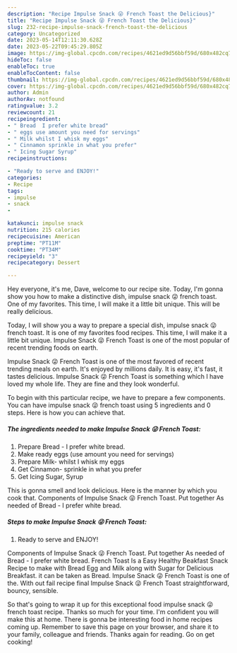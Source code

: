 ```yaml
---
description: "Recipe Impulse Snack 😜 French Toast the Delicious}"
title: "Recipe Impulse Snack 😜 French Toast the Delicious}"
slug: 232-recipe-impulse-snack-french-toast-the-delicious
category: Uncategorized
date: 2023-05-14T12:11:30.628Z
date: 2023-05-22T09:45:29.805Z
image: https://img-global.cpcdn.com/recipes/4621ed9d56bbf59d/680x482cq70/impulse-snack-french-toast-recipe-main-photo.jpg
hideToc: false
enableToc: true
enableTocContent: false
thumbnail: https://img-global.cpcdn.com/recipes/4621ed9d56bbf59d/680x482cq70/impulse-snack-french-toast-recipe-main-photo.jpg
cover: https://img-global.cpcdn.com/recipes/4621ed9d56bbf59d/680x482cq70/impulse-snack-french-toast-recipe-main-photo.jpg
author: Admin
authorAv: notfound
ratingvalue: 3.2
reviewcount: 21
recipeingredient:
- " Bread  I prefer white bread"
- " eggs use amount you need for servings"
- " Milk whilst I whisk my eggs"
- " Cinnamon sprinkle in what you prefer"
- " Icing Sugar Syrup"
recipeinstructions:

- "Ready to serve and ENJOY!"
categories:
- Recipe
tags:
- impulse
- snack
- 

katakunci: impulse snack  
nutrition: 215 calories
recipecuisine: American
preptime: "PT11M"
cooktime: "PT34M"
recipeyield: "3"
recipecategory: Dessert

---
```



Hey everyone, it's me, Dave, welcome to our recipe site. Today, I'm gonna show you how to make a distinctive dish, impulse snack 😜 french toast. One of my favorites. This time, I will make it a little bit unique. This will be really delicious.

Today, I will show you a way to prepare a special dish, impulse snack 😜 french toast. It is one of my favorites food recipes. This time, I will make it a little bit unique. Impulse Snack 😜 French Toast is one of the most popular of recent trending foods on earth.

Impulse Snack 😜 French Toast is one of the most favored of recent trending meals on earth. It's enjoyed by millions daily. It is easy, it's fast, it tastes delicious. Impulse Snack 😜 French Toast is something which I have loved my whole life. They are fine and they look wonderful.


To begin with this particular recipe, we have to prepare a few components. You can have impulse snack 😜 french toast using 5 ingredients and 0 steps. Here is how you can achieve that.

<!--inarticleads1-->

##### The ingredients needed to make Impulse Snack 😜 French Toast:

1. Prepare  Bread - I prefer white bread.
1. Make ready  eggs (use amount you need for servings)
1. Prepare  Milk- whilst I whisk my eggs
1. Get  Cinnamon- sprinkle in what you prefer
1. Get  Icing Sugar, Syrup


This is gonna smell and look delicious. Here is the manner by which you cook that. Components of Impulse Snack 😜 French Toast. Put together As needed of Bread - I prefer white bread. 

<!--inarticleads2-->

##### Steps to make Impulse Snack 😜 French Toast:


1. Ready to serve and ENJOY!

Components of Impulse Snack 😜 French Toast. Put together As needed of Bread - I prefer white bread. French Toast Is a Easy Healthy Beakfast Snack Recipe to make with Bread Egg and Milk along with Sugar for Delicious Breakfast. it can be taken as Bread. Impulse Snack 😜 French Toast is one of the. With out fail recipe final Impulse Snack 😜 French Toast straightforward, bouncy, sensible. 

So that's going to wrap it up for this exceptional food impulse snack 😜 french toast recipe. Thanks so much for your time. I'm confident you will make this at home. There is gonna be interesting food in home recipes coming up. Remember to save this page on your browser, and share it to your family, colleague and friends. Thanks again for reading. Go on get cooking!
